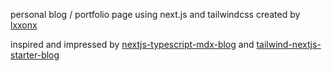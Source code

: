 personal blog / portfolio page using next.js and tailwindcss created by [lxxonx](https://github.com/lxxonx)

inspired and impressed by [nextjs-typescript-mdx-blog]('https://github.com/ChangoMan/nextjs-typescript-mdx-blog') and [tailwind-nextjs-starter-blog](https://github.com/timlrx/tailwind-nextjs-starter-blog)
